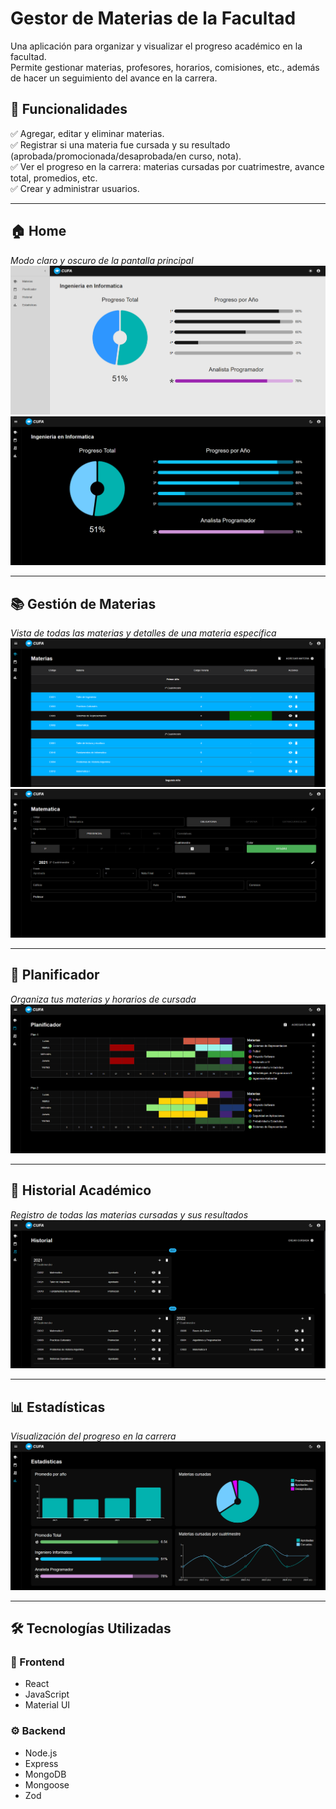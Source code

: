# Gestor de Materias de la Facultad

Una aplicación para organizar y visualizar el progreso académico en la facultad.  
Permite gestionar materias, profesores, horarios, comisiones, etc., además de hacer un seguimiento del avance en la carrera.

## 📌 Funcionalidades
✅ Agregar, editar y eliminar materias.  
✅ Registrar si una materia fue cursada y su resultado (aprobada/promocionada/desaprobada/en curso, nota).  
✅ Ver el progreso en la carrera: materias cursadas por cuatrimestre, avance total, promedios, etc.  
✅ Crear y administrar usuarios.  

---

## 🏠 Home  
_Modo claro y oscuro de la pantalla principal_  
![Pantalla Principal - Modo Claro](front/assets/home-light.png)  
![Pantalla Principal - Modo Oscuro](front/assets/home.png)  

---

## 📚 Gestión de Materias  
_Vista de todas las materias y detalles de una materia específica_  
![Lista de Materias](front/assets/courses.png)  
![Detalle de Materia](front/assets/course.png)  

---

## 📅 Planificador  
_Organiza tus materias y horarios de cursada_  
![Planificador](front/assets/planner.png)  

---

## 📜 Historial Académico  
_Registro de todas las materias cursadas y sus resultados_  
![Historial Académico](front/assets/history.png)  

---

## 📊 Estadísticas  
_Visualización del progreso en la carrera_  
![Estadísticas](front/assets/statistics.png)  

---

## 🛠️ Tecnologías Utilizadas  

### 🎨 Frontend  
- React  
- JavaScript  
- Material UI  

### ⚙️ Backend  
- Node.js  
- Express  
- MongoDB  
- Mongoose  
- Zod  
